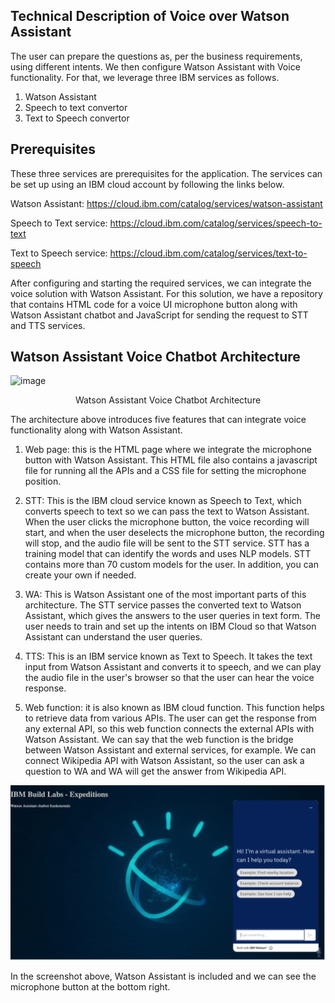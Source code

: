 <h2>Technical Description of Voice over Watson Assistant</h2>


The user can prepare the questions as, per the business requirements, using different intents. We then configure Watson Assistant with Voice functionality.  For that, we leverage three IBM services as follows. 

1.	Watson Assistant
2.	Speech to text convertor 
3.	Text to Speech convertor

<h2>Prerequisites</h2>
These three services are prerequisites for the application. The services can be set up using an IBM cloud account by following the links below. 

Watson Assistant: https://cloud.ibm.com/catalog/services/watson-assistant

Speech to Text service: https://cloud.ibm.com/catalog/services/speech-to-text

Text to Speech service: https://cloud.ibm.com/catalog/services/text-to-speech


After configuring and starting the required services, we can integrate the voice solution with Watson Assistant. For this solution, we have a repository that contains HTML code for a voice UI microphone button along with Watson Assistant chatbot and JavaScript for sending the request to STT and TTS services.

<h2> Watson Assistant Voice Chatbot Architecture </h2>

![image](https://user-images.githubusercontent.com/112084296/205344854-cfb1c325-0ce3-4584-96b6-96f5c7c063ff.jpeg)


<p align="center"> Watson Assistant Voice Chatbot Architecture </p>

The architecture above introduces five features that can integrate voice functionality along with Watson Assistant.

1.	Web page: this is the HTML page where we integrate the microphone button with Watson Assistant. This HTML file also contains a javascript file for running all the APIs and a CSS file for setting the microphone position.

2.	STT: This is the IBM cloud service known as Speech to Text, which converts speech to text so we can pass the text to Watson Assistant. When the user clicks the microphone button, the voice recording will start, and when the user deselects the microphone button, the recording will stop, and the audio file will be sent to the STT service. STT has a training model that can identify the words and uses NLP models. STT contains more than 70 custom models for the user.  In addition, you can create your own if needed. 

3.	WA: This is Watson Assistant one of the most important parts of this architecture. The STT service passes the converted text to Watson Assistant, which gives the answers to the user queries in text form. The user needs to train and set up the intents on IBM Cloud so that Watson Assistant can understand the user queries.

4.	 TTS: This is an IBM service known as Text to Speech. It takes the text input from Watson Assistant and converts it to speech, and we can play the audio file in the user's browser so that the user can hear the voice response.

5.	Web function: it is also known as IBM cloud function. This function helps to retrieve data from various APIs. The user can get the response from any external API, so this web function connects the external APIs with Watson Assistant. We can say that the web function is the bridge between Watson Assistant and external services, for example. We can connect Wikipedia API with Watson Assistant, so the user can ask a question to WA and WA will get the answer from Wikipedia API.

![image 2](https://github.com/sahil11129/Projects/blob/dd5ed95bdf6da6a79a037cbbb35c9a64d2728779/TZ%20Assets/Image/2.png)


In the screenshot above, Watson Assistant is included and we can see the microphone button at the bottom right.
